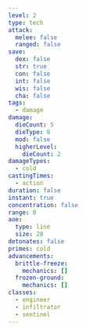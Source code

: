 ```yaml
---
level: 2
type: tech
attack:
  melee: false
  ranged: false
save:
  dex: false
  str: true
  con: false
  int: false
  wis: false
  cha: false
tags:
  - damage
damage:
  dieCount: 5
  dieType: 8
  mod: false
  higherLevel:
    dieCount: 2
damageTypes:
  - cold
castingTimes:
  - action
duration: false
instant: true
concentration: false
range: 0
aoe:
  type: line
  size: 20
detonates: false
primes: cold
advancements:
  brittle-freeze:
    mechanics: []
  frozen-ground:
    mechanics: []
classes:
  - engineer
  - infiltrator
  - sentinel
---
```

